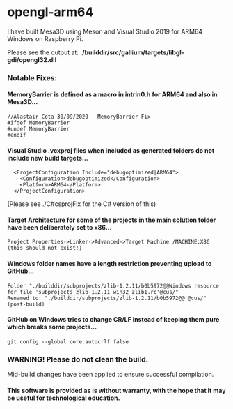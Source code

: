 # opengl-arm64

I have built Mesa3D using Meson and Visual Studio 2019 for ARM64 Windows on Raspberry Pi.

Please see the output at: **./builddir/src/gallium/targets/libgl-gdi/opengl32.dll**

### Notable Fixes:

#### MemoryBarrier is defined as a macro in intrin0.h for ARM64 and also in Mesa3D...
```
//Alastair Cota 30/09/2020 - MemoryBarrier Fix
#ifdef MemoryBarrier
#undef MemoryBarrier
#endif
```

#### Visual Studio .vcxproj files when included as generated folders do not include new build targets...
```
  <ProjectConfiguration Include="debugoptimized|ARM64">
    <Configuration>debugoptimized</Configuration>
    <Platform>ARM64</Platform>
  </ProjectConfiguration>
```
(Please see ./C#csprojFix for the C# version of this)

#### Target Architecture for some of the projects in the main solution folder have been deliberately set to x86...
```
Project Properties->Linker->Advanced->Target Machine /MACHINE:X86 (this should not exist!)
```

#### Windows folder names have a length restriction preventing upload to GitHub...
```
Folder "./builddir/subprojects/zlib-1.2.11/b0b5972@@Windows resource for file 'subprojects_zlib-1.2.11_win32_zlib1.rc'@cus/"
Renamed to: "./builddir/subprojects/zlib-1.2.11/b0b5972@@'@cus/" (post-build)
```

#### GitHub on Windows tries to change CR/LF instead of keeping them pure which breaks some projects...
```
git config --global core.autocrlf false
```

### WARNING! Please do not clean the build.
Mid-build changes have been applied to ensure successful compilation.
#### This software is provided as is without warranty, with the hope that it may be useful for technological education.
